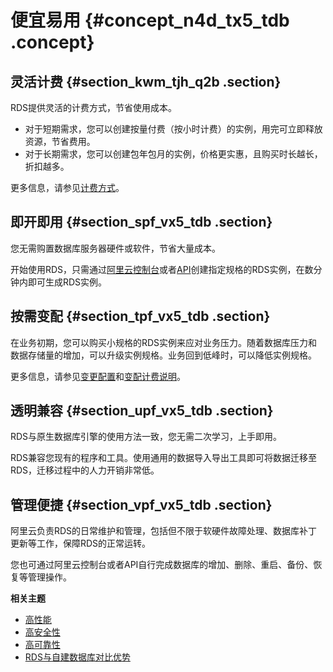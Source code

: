 # 便宜易用 {#concept_n4d_tx5_tdb .concept}

## 灵活计费 {#section_kwm_tjh_q2b .section}

RDS提供灵活的计费方式，节省使用成本。

-   对于短期需求，您可以创建按量付费（按小时计费）的实例，用完可立即释放资源，节省费用。
-   对于长期需求，您可以创建包年包月的实例，价格更实惠，且购买时长越长，折扣越多。

更多信息，请参见[计费方式](../../../../intl.zh-CN/产品定价/收费项目及计费方式.md)。

## 即开即用 {#section_spf_vx5_tdb .section}

您无需购置数据库服务器硬件或软件，节省大量成本。

开始使用RDS，只需通过[阿里云控制台](https://rdsnext.console.aliyun.com)或者[API](../../../../intl.zh-CN/API参考/使用API/API概览.md)创建指定规格的RDS实例，在数分钟内即可生成RDS实例。

## 按需变配 {#section_tpf_vx5_tdb .section}

在业务初期，您可以购买小规格的RDS实例来应对业务压力。随着数据库压力和数据存储量的增加，可以升级实例规格。业务回到低峰时，可以降低实例规格。

更多信息，请参见[变更配置](../../../../intl.zh-CN/用户指南/实例管理/变更配置.md)和[变配计费说明](../../../../intl.zh-CN/产品定价/变配计费说明.md)。

## 透明兼容 {#section_upf_vx5_tdb .section}

RDS与原生数据库引擎的使用方法一致，您无需二次学习，上手即用。

RDS兼容您现有的程序和工具。使用通用的数据导入导出工具即可将数据迁移至RDS，迁移过程中的人力开销非常低。

## 管理便捷 {#section_vpf_vx5_tdb .section}

阿里云负责RDS的日常维护和管理，包括但不限于软硬件故障处理、数据库补丁更新等工作，保障RDS的正常运转。

您也可通过阿里云控制台或者API自行完成数据库的增加、删除、重启、备份、恢复等管理操作。

**相关主题**

-   [高性能](intl.zh-CN/产品简介/产品优势/高性能.md#)
-   [高安全性](intl.zh-CN/产品简介/产品优势/高安全性.md#)
-   [高可靠性](intl.zh-CN/产品简介/产品优势/高可靠性.md#)
-   [RDS与自建数据库对比优势](intl.zh-CN/产品简介/产品优势/RDS与自建数据库对比优势.md#)

